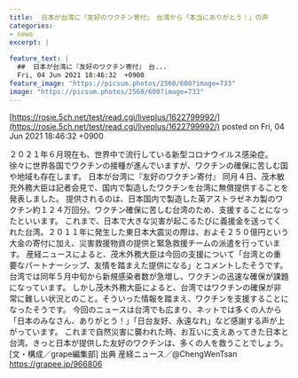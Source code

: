 ```yaml
---
title:  日本が台湾に『友好のワクチン寄付』　台湾から「本当にありがとう！」の声  
categories:
- news
excerpt: |
  
feature_text: |
  ##  日本が台湾に『友好のワクチン寄付』　台...
  Fri, 04 Jun 2021 18:46:32  +0900
feature_image: "https://picsum.photos/2560/600?image=733"
image: "https://picsum.photos/2560/600?image=733"
---
```


[https://rosie.5ch.net/test/read.cgi/liveplus/1622799992/](https://rosie.5ch.net/test/read.cgi/liveplus/1622799992/)
posted on Fri, 04 Jun 2021 18:46:32  +0900

<!--more-->

２０２１年６月現在も、世界中で流行している新型コロナウイルス感染症。 徐々に世界各国でワクチンの接種が進んでいますが、ワクチンの確保に苦しむ国や地域も存在します。 日本が台湾に『友好のワクチン寄付』 同月４日、茂木敏充外務大臣は記者会見で、国内で製造したワクチンを台湾に無償提供することを発表しました。 提供されるのは、日本国内で製造した英アストラゼネカ製のワクチン約１２４万回分。ワクチン確保に苦しむ台湾のため、支援することになったといいます。 これまで、日本で大きな災害が起こるたびに義援金を送ってくれた台湾。２０１１年に発生した東日本大震災の際は、およそ２５０億円という大金の寄付に加え、災害救援物資の提供と緊急救援チームの派遣を行っています。 産経ニュースによると、茂木外務大臣は今回の支援について「台湾との重要なパートナーシップ、友情を踏まえた提供になる」とコメントしたそうです。 台湾では同年５月中旬から新規感染者数が急増し、ワクチンの迅速な確保が課題になっています。 しかし茂木外務大臣によると、台湾ではワクチンの確保が非常に難しい状況とのこと。そういった情報を踏まえ、ワクチンを支援することになったそうです。 今回のニュースは台湾でも広まり、ネットでは多くの人から「日本のみなさん、ありがとう！」「日台友好、永遠なれ」など感謝する声が上がっています。 これまで自然災害に襲われた時、お互いに支えあってきた日本と台湾。きっと日本が提供した友好のワクチンは、多くの人を救うことでしょう。 [文・構成／grape編集部] 出典 産経ニュース／@ChengWenTsan https://grapee.jp/966806
